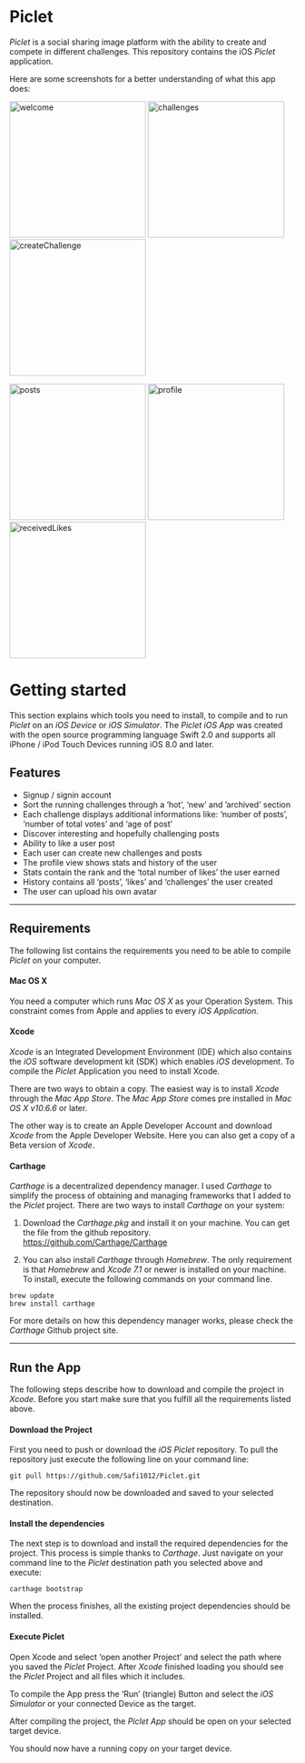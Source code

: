 
# Piclet
*Piclet* is a social sharing image platform with the ability to create and compete in different challenges. 
This repository contains the iOS *Piclet* application. 

Here are some screenshots for a better understanding of what this app does: 

<img src="https://cloud.githubusercontent.com/assets/3514796/17260108/dd792856-55ce-11e6-9748-e7951c753f75.PNG" 
alt="welcome" width="240px" height="auto">
<img src="https://cloud.githubusercontent.com/assets/3514796/17260025/64b9bb2e-55ce-11e6-913d-61a27a63a934.PNG" alt="challenges" width="240px" height="auto">
<img src="https://cloud.githubusercontent.com/assets/3514796/17260023/64b8304c-55ce-11e6-95a0-1dd5bd57d9fb.PNG" 
alt="createChallenge" width="240px" height="auto">
</div>

<img src="https://cloud.githubusercontent.com/assets/3514796/17260021/64b638fa-55ce-11e6-9691-867cee399083.PNG" 
alt="posts" width="240px" height="auto">
<img src="https://cloud.githubusercontent.com/assets/3514796/17260020/64b5502a-55ce-11e6-92cf-4fbee449702a.PNG" 
alt="profile" width="240px" height="auto">
<img src="https://cloud.githubusercontent.com/assets/3514796/17260024/64b928c6-55ce-11e6-8fdf-37232812dd03.PNG" 
alt="receivedLikes" width="240px" height="auto">



# Getting started

This section explains which tools you need to install, to compile and to run *Piclet* on an *iOS Device* or *iOS Simulator*. The *Piclet iOS App* was created with the open source programming language Swift 2.0 and supports all iPhone / iPod Touch Devices running iOS 8.0 and later. 




## Features

* Signup / signin account
* Sort the running challenges through a ‘hot’, ‘new’ and ’archived’ section
* Each challenge displays additional informations like: ‘number of posts’, ‘number of total votes’ and ‘age of post’ 
* Discover interesting and hopefully challenging posts
* Ability to like a user post 
* Each user can create new challenges and posts
* The profile view shows stats and history of the user
* Stats contain the rank and the ‘total number of likes’ the user earned
* History contains all ‘posts’, ‘likes’ and ‘challenges’ the user created
* The user can upload his own avatar


****



## Requirements
The following list contains the requirements you need to be able to compile *Piclet* on your computer. 

#### **Mac OS X**
You need a computer which runs *Mac OS X* as your Operation System. This constraint comes from Apple and applies to every *iOS Application*.

#### **Xcode**
*Xcode* is an Integrated Development Environment (IDE) which also contains the *iOS* software development kit (SDK) which enables *iOS* development. To compile the *Piclet* Application you need to install Xcode. 

There are two ways to obtain a copy. The easiest way is to install *Xcode* through the *Mac App Store*. The *Mac App Store* comes pre installed in *Mac OS X v10.6.6* or later.

The other way is to create an Apple Developer Account and download *Xcode* from the Apple Developer Website. Here you can also get a copy of a Beta version of *Xcode*.

#### **Carthage**

*Carthage* is a decentralized dependency manager. I used *Carthage* to simplify the process of obtaining and managing frameworks that I added to the *Piclet* project. There are two ways to install *Carthage* on your system:

1. Download the *Carthage.pkg* and install it on your machine. You can get the file from the github repository.
https://github.com/Carthage/Carthage

2. You can also install *Carthage* through *Homebrew*. The only requirement is that *Homebrew* and *Xcode 7.1* or newer is installed on your machine. To install, execute the following commands on your command line.

```
brew update
brew install carthage
```

For more details on how this dependency manager works, please check the *Carthage* Github project site. 


****



## Run the App
The following steps describe how to download and compile the project in *Xcode*. Before you start make sure that you fulfill all the requirements listed above.

#### **Download the Project**
First you need to push or download the *iOS Piclet* repository. To pull the repository just execute the following line on your command line:

```
git pull https://github.com/Safi1012/Piclet.git
```

The repository should now be downloaded and saved to your selected destination.


#### **Install the dependencies**
The next step is to download and install the required dependencies for the project. This process is simple thanks to *Carthage*. Just navigate on your command line to the *Piclet* destination path you selected above and execute:

```
carthage bootstrap
```

When the process finishes, all the existing project dependencies should be installed.


#### **Execute Piclet**
Open Xcode and select ‘open another Project’ and select the path where you saved the *Piclet* Project. After *Xcode* finished loading you should see the *Piclet* Project and all files which it includes. 

To compile the App press the ‘Run’ (triangle) Button and select the *iOS Simulator* or your connected Device as the target.

After compiling the project, the *Piclet App* should be open on your selected target device.

You should now have a running copy on your target device. 


